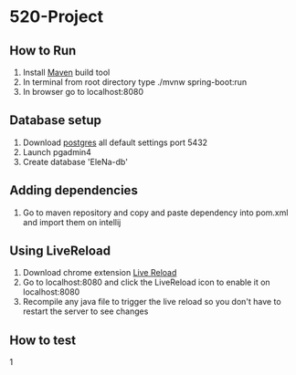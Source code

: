 # 520-Project

## How to Run
1. Install [Maven](https://maven.apache.org/download.cgi) build tool
2. In terminal from root directory type ./mvnw spring-boot:run
3. In  browser go to localhost:8080

## Database setup
1. Download [postgres](https://www.enterprisedb.com/downloads/postgres-postgresql-downloads#windows) all default settings port 5432
2. Launch pgadmin4
3. Create database 'EleNa-db'

## Adding dependencies
1. Go to maven repository and copy and paste dependency into pom.xml and import them on intellij

## Using LiveReload
1. Download chrome extension [Live Reload](https://chrome.google.com/webstore/detail/livereload/jnihajbhpnppcggbcgedagnkighmdlei)
2. Go to localhost:8080 and click the LiveReload icon to enable it on localhost:8080
3. Recompile any java file to trigger the live reload so you don't have to restart the server to see changes

## How to test
1
